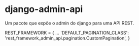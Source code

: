# django-admin-api
Um pacote que expõe o admin do django para uma API REST.


REST_FRAMEWORK = {
    ...
    'DEFAULT_PAGINATION_CLASS': 'rest_framework_admin_api.pagination.CustomPagination',
    }